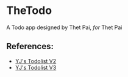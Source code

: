 # TheTodo
A Todo app designed by Thet Pai, *for* Thet Pai
## References:
- [YJ's Todolist V2](https://github.com/yjsoon/sap23-todolist-v2/)
- [YJ's Todolist V3](https://github.com/yjsoon/todo-app-2023-v3)
